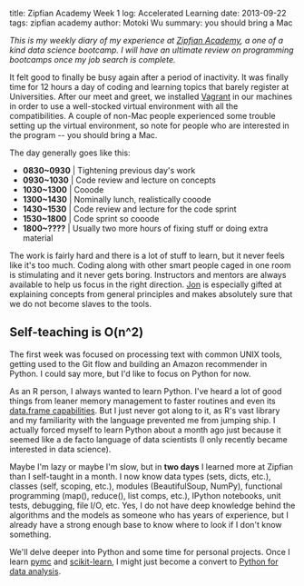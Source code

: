 title: Zipfian Academy Week 1 log: Accelerated Learning
date: 2013-09-22
tags: zipfian academy
author: Motoki Wu
summary: you should bring a Mac


*This is my weekly diary of my experience at [Zipfian Academy](http://zipfianacademy.com/), a one of a kind data science bootcamp. I will have an ultimate review on programming bootcamps once my job search is complete.*

It felt good to finally be busy again after a period of inactivity. It was finally time for 12 hours a day of coding and learning topics that barely register at Universities. After our meet and greet, we installed [Vagrant](http://www.vagrantup.com) in our machines in order to use a well-stocked virtual environment with all the compatibilities. A couple of non-Mac people experienced some trouble setting up the virtual environment, so note for people who are interested in the program -- you should bring a Mac.

The day generally goes like this: 

* **0830~0930** | Tightening previous day's work
* **0930~1030** | Code review and lecture on concepts 
* **1030~1300** | Cooode
* **1300~1430** | Nominally lunch, realistically cooode
* **1430~1530** | Code review and lecture for the code sprint
* **1530~1800** | Code sprint so cooode
* **1800~????** | Usually two more hours of fixing stuff or doing extra material

The work is fairly hard and there is a lot of stuff to learn, but it never feels like it's too much. Coding along with other smart people caged in one room is stimulating and it never gets boring. Instructors and mentors are always available to help us focus in the right direction. [Jon](https://twitter.com/clearspandex) is especially gifted at explaining concepts from general principles and makes absolutely sure that we do not become slaves to the tools. 

## Self-teaching is O(n^2)

The first week was focused on processing text with common UNIX tools, getting used to the Git flow and building an Amazon recommender in Python. I could say more, but I'd like to focus on Python for now.

As an R person, I always wanted to learn Python. I've heard a lot of good things from leaner memory management to faster routines and even its [data.frame capabilities](http://pandas.pydata.org/index.html). But I just never got along to it, as R's vast library and my familiarity with the language prevented me from jumping ship. I actually forced myself to learn Python about a month ago just because it seemed like a de facto language of data scientists (I only recently became interested in data science). 

Maybe I'm lazy or maybe I'm slow, but in **two days** I learned more at Zipfian than I self-taught in a month. I now know data types (sets, dicts, etc.), classes (self, scoping, etc.), modules (BeautifulSoup, NumPy), functional programming (map(), reduce(), list comps, etc.), IPython notebooks, unit tests, debugging, file I/O, etc. Yes, I do not have deep knowledge behind the algorithms and the models as someone who has years of experience, but I already have a strong enough base to know where to look if I don't know something. 

We'll delve deeper into Python and some time for personal projects. Once I learn [pymc](https://github.com/pymc-devs/pymc) and [scikit-learn](http://scikit-learn.org/stable/), I might just become a convert to [Python for data analysis](http://shop.oreilly.com/product/0636920023784.do). 


<!-- there are certainly people that are behind, one is way ahead so he's just doing a personal project: living in sf lots of activities, more networking and events than i though: zipfian first 5 weeks, fundamentals teaching while coding, 2.5% chance of going in, 13 peeps, univ vs  accelerated learning -->